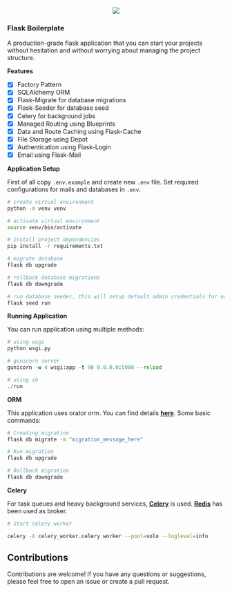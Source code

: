 <p align="center">
<img src="https://banners.beyondco.de/Flask%20Boilerplate.png?theme=light&packageManager=Happy&packageName=Coding&pattern=charlieBrown&style=style_2&description=Production+ready+batteries+included+boilerplate.&md=1&showWatermark=1&fontSize=100px&images=adjustments&widths=50&heights=50">
</p>

### Flask Boilerplate

A production-grade flask application that you can start your projects without hesitation and without worrying about managing the project structure.


**Features**
- [x] Factory Pattern
- [x] SQLAlchemy ORM
- [x] Flask-Migrate for database migrations
- [x] Flask-Seeder for database seed
- [x] Celery for background jobs
- [x] Managed Routing using Blueprints
- [x] Data and Route Caching using Flask-Cache
- [x] File Storage using Depot
- [x] Authentication using Flask-Login
- [x] Email using Flask-Mail

**Application Setup**

First of all copy `.env.example` and create new `.env` file. Set required configurations for mails and databases in `.env`.

```sh
# create virtual environment
python -m venv venv

# activate virtual environment
source venv/bin/activate

# install project dependencies
pip install -r requirements.txt

# migrate database
flask db upgrade

# rollback database migrations
flask db downgrade

# run database seeder, this will setup default admin credentials for our backend
flask seed run
```

**Running Application**

You can run application using multiple methods:

```python
# using wsgi
python wsgi.py

# gunicorn server
gunicorn -w 4 wsgi:app -t 90 0.0.0.0:5000 --reload

# using sh
./run
```

**ORM**

This application uses orator orm. You can find details **[here](https://orator-orm.com/)**. Some basic commands:

```sh
# Creating migration
flask db migrate -m "migration_message_here"

# Run migration
flask db upgrade

# Rollback migration
flask db downgrade
```

**Celery**

For task queues and heavy background services, **[Celery](https://docs.celeryproject.org/en/stable/getting-started/introduction.html)** is used. **[Redis](https://redis.io/)** has been used as broker.

```sh
# Start celery worker

celery -A celery_worker.celery worker --pool=solo --loglevel=info
```

## Contributions

Contributions are welcome! If you have any questions or suggestions, please feel free to open an issue or create a pull request.
